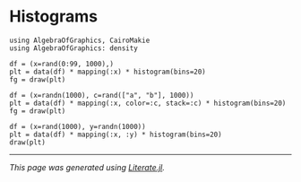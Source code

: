 # Histograms

````@example histograms
using AlgebraOfGraphics, CairoMakie
using AlgebraOfGraphics: density

df = (x=rand(0:99, 1000),)
plt = data(df) * mapping(:x) * histogram(bins=20)
fg = draw(plt)
````

````@example histograms
df = (x=randn(1000), c=rand(["a", "b"], 1000))
plt = data(df) * mapping(:x, color=:c, stack=:c) * histogram(bins=20)
fg = draw(plt)
````

````@example histograms
df = (x=rand(1000), y=randn(1000))
plt = data(df) * mapping(:x, :y) * histogram(bins=20)
draw(plt)
````

---

*This page was generated using [Literate.jl](https://github.com/fredrikekre/Literate.jl).*

